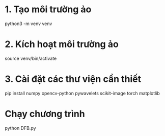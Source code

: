 # 1. Tạo môi trường ảo
python3 -m venv venv

# 2. Kích hoạt môi trường ảo
source venv/bin/activate

# 3. Cài đặt các thư viện cần thiết
pip install numpy opencv-python pywavelets scikit-image torch matplotlib

# Chạy chương trình
python DFB.py

